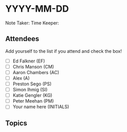 # YYYY-MM-DD

Note Taker: 
Time Keeper: 

## Attendees

Add yourself to the list if you attend and check the box!

- [ ] Ed Falkner (EF)
- [ ] Chris Manson (CM)
- [ ] Aaron Chambers (AC)
- [ ] Alex (A)
- [ ] Preston Sego (PS)
- [ ] Simon Ihmig (SI)
- [ ] Katie Gengler (KG)
- [ ] Peter Meehan (PM)
- [ ] Your name here (INITIALS)

## Topics

<!-- If you would like to add a topic to the agenda please add a suggestion to the PR using the following format: -->
<!-- ### Your topic (INITIALS, expected duration in minutes) -->

